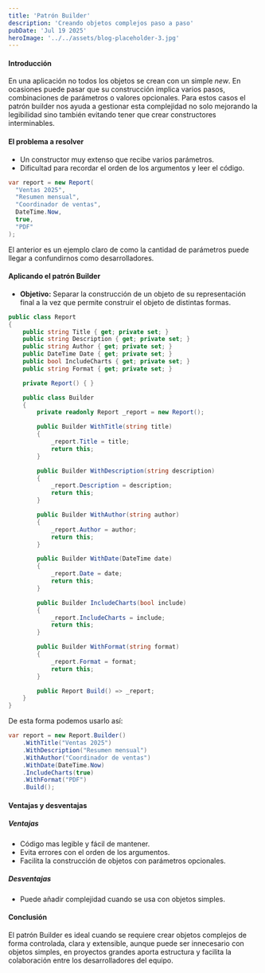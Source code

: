 ```yaml
---
title: 'Patrón Builder'
description: 'Creando objetos complejos paso a paso'
pubDate: 'Jul 19 2025'
heroImage: '../../assets/blog-placeholder-3.jpg'
---
```


#### Introducción

En una aplicación no todos los objetos se crean con un simple *new*. En ocasiones puede pasar que su construcción implica varios pasos, combinaciones de parámetros o valores opcionales. Para estos casos el patrón builder nos ayuda a gestionar esta complejidad no solo mejorando la legibilidad sino también evitando tener que crear constructores interminables.

#### El problema a resolver
- Un constructor muy extenso que recibe varios parámetros.
- Dificultad para recordar el orden de los argumentos y leer el código.

```csharp
var report = new Report(
  "Ventas 2025",
  "Resumen mensual",
  "Coordinador de ventas",
  DateTime.Now,
  true,
  "PDF"
);
```
El anterior es un ejemplo claro de como la cantidad de parámetros puede llegar a confundirnos como desarrolladores.

#### Aplicando el patrón Builder
- **Objetivo:** Separar la construcción de un objeto de su representación final a la vez que permite construir el objeto de distintas formas.

```csharp
public class Report
{
    public string Title { get; private set; }
    public string Description { get; private set; }
    public string Author { get; private set; }
    public DateTime Date { get; private set; }
    public bool IncludeCharts { get; private set; }
    public string Format { get; private set; }

    private Report() { }

    public class Builder
    {
        private readonly Report _report = new Report();

        public Builder WithTitle(string title)
        {
            _report.Title = title;
            return this;
        }

        public Builder WithDescription(string description)
        {
            _report.Description = description;
            return this;
        }

        public Builder WithAuthor(string author)
        {
            _report.Author = author;
            return this;
        }

        public Builder WithDate(DateTime date)
        {
            _report.Date = date;
            return this;
        }

        public Builder IncludeCharts(bool include)
        {
            _report.IncludeCharts = include;
            return this;
        }

        public Builder WithFormat(string format)
        {
            _report.Format = format;
            return this;
        }

        public Report Build() => _report;
    }
}
```

De esta forma podemos usarlo así:
```csharp
var report = new Report.Builder()
    .WithTitle("Ventas 2025")
    .WithDescription("Resumen mensual")
    .WithAuthor("Coordinador de ventas")
    .WithDate(DateTime.Now)
    .IncludeCharts(true)
    .WithFormat("PDF")
    .Build();

```

#### Ventajas y desventajas
##### Ventajas
- Código mas legible y fácil de mantener.
- Evita errores con el orden de los argumentos.
- Facilita la construcción de objetos con parámetros opcionales.

##### Desventajas
- Puede añadir complejidad cuando se usa con objetos simples.

#### Conclusión
El patrón Builder es ideal cuando se requiere crear objetos complejos de forma controlada, clara y extensible, aunque puede ser innecesario con objetos simples, en proyectos grandes aporta estructura y facilita la colaboración entre los desarrolladores del equipo.
